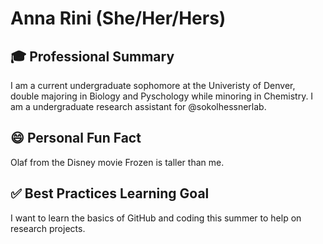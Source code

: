 # Anna Rini (She/Her/Hers)

## :mortar_board: Professional Summary

I am a current undergraduate sophomore at the Univeristy of Denver, double majoring in Biology and Pyschology while minoring in Chemistry. I am a undergraduate research assistant for @sokolhessnerlab. 

## :smile: Personal Fun Fact

Olaf from the Disney movie Frozen is taller than me. 

## :white_check_mark: Best Practices Learning Goal

I want to learn the basics of GitHub and coding this summer to help on research projects. 
